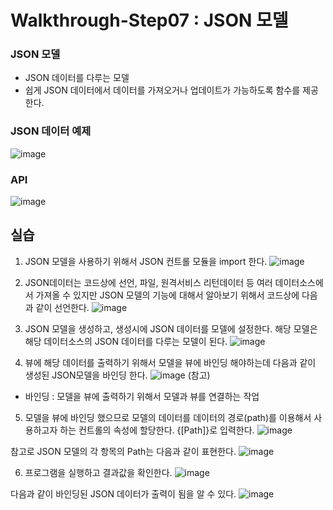 # Walkthrough-Step07 : JSON 모델

### JSON 모델 ###
- JSON 데이터를 다루는 모델
- 쉽게 JSON 데이터에서 데이터를 가져오거나 업데이트가 가능하도록 함수를 제공한다.

### JSON 데이터 예제
![image](https://github.com/hkhdoc/2024-kyu-fiori/assets/171245582/abde8210-dab9-4442-a2b9-6bcea40cacb7)


### API
![image](https://github.com/hkhdoc/2024-kyu-fiori/assets/171245582/de3e408e-d1f3-411a-bfc6-1dcdb47975b8)


## 실습

1) JSON 모델을 사용하기 위해서 JSON 컨트롤 모듈을 import 한다.
![image](https://github.com/hkhdoc/2024-kyu-fiori/assets/171245582/0ed39f42-baea-46f4-a692-5c84fe417b7e)

2) JSON데이터는 코드상에 선언, 파일, 원격서비스 리턴데이터 등 여러 데이터소스에서 가져올 수 있지만 JSON 모델의 기능에 대해서 알아보기 위해서 코드상에 다음과 같이 선언한다.
![image](https://github.com/hkhdoc/2024-kyu-fiori/assets/171245582/8248fa76-d571-48d3-b3a1-1e9ba34f880f)

3) JSON 모델을 생성하고, 생성시에 JSON 데이터를 모델에 설정한다. 해당 모델은 해당 데이터소스의 JSON 데이터를 다루는 모델이 된다.
![image](https://github.com/hkhdoc/2024-kyu-fiori/assets/171245582/aa07c1d8-4c07-4ecc-ad29-2c5ff9747ee1)

4) 뷰에 해당 데이터를 출력하기 위해서 모델을 뷰에 바인딩 해야하는데 다음과 같이 생성된 JSON모델을 바인딩 한다.
![image](https://github.com/hkhdoc/2024-kyu-fiori/assets/171245582/e134f997-dbc1-4e43-a2ed-224b1492cbac)
(참고)
- 바인딩 : 모델을 뷰에 출력하기 위해서 모델과 뷰를 연결하는 작업

5) 모델을 뷰에 바인딩 했으므로 모델의 데이터를 데이터의 경로(path)를 이용해서 사용하고자 하는 컨트롤의 속성에 할당한다. {[Path]}로 입력한다.
![image](https://github.com/hkhdoc/2024-kyu-fiori/assets/171245582/fdaed8bc-a66c-462f-8155-b2a96b0c25c0)

참고로 JSON 모델의 각 항목의 Path는 다음과 같이 표현한다.
![image](https://github.com/hkhdoc/2024-kyu-fiori/assets/171245582/56f04f26-2a1d-44db-ab47-aa573d325a67)

6) 프로그램을 실행하고 결과값을 확인한다.
![image](https://github.com/hkhdoc/2024-kyu-fiori/assets/171245582/3f75c30e-c21c-4249-b23c-833fdc7ab812)

다음과 같이 바인딩된 JSON 데이터가 출력이 됨을 알 수 있다.
![image](https://github.com/hkhdoc/2024-kyu-fiori/assets/171245582/77ad05ea-991d-43f9-94f5-7ef432974312)
